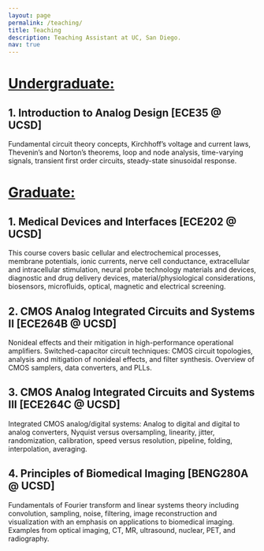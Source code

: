 ```yaml
---
layout: page
permalink: /teaching/
title: Teaching
description: Teaching Assistant at UC, San Diego.
nav: true
---
```


# <a href='#'>Undergraduate:</a> #
## 1. Introduction to Analog Design [ECE35 @ UCSD] ##

Fundamental circuit theory concepts, Kirchhoff’s voltage and current laws, Thevenin’s and Norton’s theorems, loop and node analysis, time-varying signals, transient first order circuits, steady-state sinusoidal response.


# <a href='#'>Graduate:</a> #

## 1. Medical Devices and Interfaces [ECE202 @ UCSD] ##
			
This course covers basic cellular and electrochemical processes, membrane potentials, ionic currents, nerve cell conductance, extracellular and intracellular stimulation, neural probe technology materials and devices, diagnostic and drug delivery devices, material/physiological considerations, biosensors, microfluids, optical, magnetic and electrical screening.

## 2. CMOS Analog Integrated Circuits and Systems II [ECE264B @ UCSD] ##

Nonideal effects and their mitigation in high-performance operational amplifiers. Switched-capacitor circuit techniques: CMOS circuit topologies, analysis and mitigation of nonideal effects, and filter synthesis. Overview of CMOS samplers, data converters, and PLLs.

## 3. CMOS Analog Integrated Circuits and Systems III [ECE264C @ UCSD] ##

Integrated CMOS analog/digital systems: Analog to digital and digital to analog converters, Nyquist versus oversampling, linearity, jitter, randomization, calibration, speed versus resolution, pipeline, folding, interpolation, averaging.

## 4. Principles of Biomedical Imaging [BENG280A @ UCSD] ##

Fundamentals of Fourier transform and linear systems theory including convolution, sampling, noise, filtering, image reconstruction and visualization with an emphasis on applications to biomedical imaging. Examples from optical imaging, CT, MR, ultrasound, nuclear, PET, and radiography.
